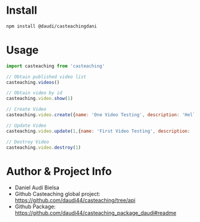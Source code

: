 # Install

```bash
npm install @daudi/casteachingdani
```

# Usage

```javascript
import casteaching from 'casteaching'

// Obtain published video list
casteaching.videos()

// Obtain video by id
casteaching.video.show(1)

// Create Video
casteaching.video.create({name: 'One Video Testing', description: 'Hello There',  url: 'somewebvideopage.com' })

// Update Video
casteaching.video.update(1,{name: 'First Video Testing', description: 'Hello There Boys and Girls',  url: 'somewebvideopage.com' })

// Destroy Video
casteaching.video.destroy(1)
```

# Author & Project Info

- Daniel Audí Bielsa
- Github Casteaching global project: https://github.com/daudi44/casteaching/tree/api
- Github Package: https://github.com/daudi44/casteaching_package_daudi#readme
